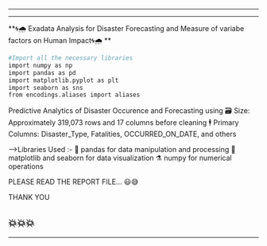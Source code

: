 -----------------------------------------------------------------------------------
-----------------------------------------------------------------------------------
**🌀🌧 Exadata Analysis for Disaster Forecasting and Measure of variabe factors on Human Impact🌀🌧 **


```bash
#Import all the necessary libraries
import numpy as np
import pandas as pd
import matplotlib.pyplot as plt
import seaborn as sns
from encodings.aliases import aliases

```

Predictive Analytics of Disaster Occurence and Forecasting using
🗃️ Size: Approximately 319,073 rows and 17 columns before cleaning
🕴️ Primary Columns: Disaster_Type, Fatalities, OCCURRED_ON_DATE, and others

-->Libraries Used :-
🐼 pandas for data manipulation and processing
🌊 matplotlib and seaborn for data visualization
⚗️ numpy for numerical operations

PLEASE READ THE REPORT FILE... 😃😅

THANK YOU

💥💥💥
------------------------------------------------------------------------------------
------------------------------------------------------------------------------------
